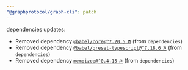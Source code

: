 ```yaml
---
"@graphprotocol/graph-cli": patch
---
```

dependencies updates:
  - Removed dependency [`@babel/core@^7.20.5` ↗︎](https://www.npmjs.com/package/@babel/core/v/7.20.5) (from `dependencies`)
  - Removed dependency [`@babel/preset-typescript@^7.18.6` ↗︎](https://www.npmjs.com/package/@babel/preset-typescript/v/7.18.6) (from `dependencies`)
  - Removed dependency [`memoizee@^0.4.15` ↗︎](https://www.npmjs.com/package/memoizee/v/0.4.15) (from `dependencies`)
